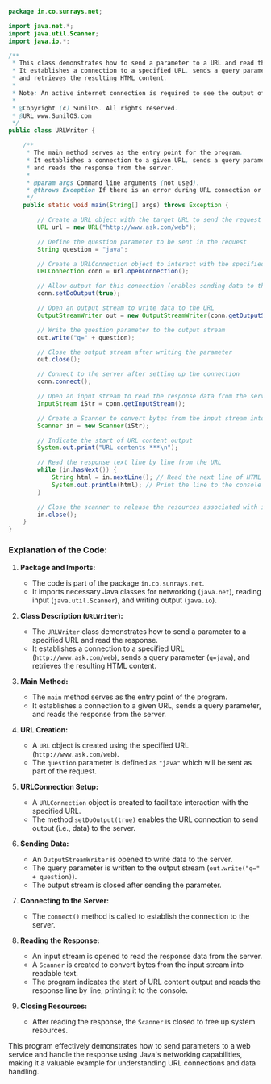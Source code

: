 ```java
package in.co.sunrays.net;

import java.net.*;
import java.util.Scanner;
import java.io.*;

/**
 * This class demonstrates how to send a parameter to a URL and read the response.
 * It establishes a connection to a specified URL, sends a query parameter,
 * and retrieves the resulting HTML content.
 * 
 * Note: An active internet connection is required to see the output of this program.
 * 
 * @Copyright (c) SunilOS. All rights reserved.
 * @URL www.SunilOS.com
 */
public class URLWriter {

    /**
     * The main method serves as the entry point for the program.
     * It establishes a connection to a given URL, sends a query parameter, 
     * and reads the response from the server.
     * 
     * @param args Command line arguments (not used).
     * @throws Exception If there is an error during URL connection or I/O operations.
     */
    public static void main(String[] args) throws Exception {

        // Create a URL object with the target URL to send the request
        URL url = new URL("http://www.ask.com/web");

        // Define the question parameter to be sent in the request
        String question = "java";

        // Create a URLConnection object to interact with the specified URL
        URLConnection conn = url.openConnection();

        // Allow output for this connection (enables sending data to the URL)
        conn.setDoOutput(true);

        // Open an output stream to write data to the URL
        OutputStreamWriter out = new OutputStreamWriter(conn.getOutputStream());

        // Write the question parameter to the output stream
        out.write("q=" + question);

        // Close the output stream after writing the parameter
        out.close();

        // Connect to the server after setting up the connection
        conn.connect();

        // Open an input stream to read the response data from the server
        InputStream iStr = conn.getInputStream();

        // Create a Scanner to convert bytes from the input stream into text
        Scanner in = new Scanner(iStr);

        // Indicate the start of URL content output
        System.out.print("URL contents ***\n");

        // Read the response text line by line from the URL
        while (in.hasNext()) {
            String html = in.nextLine(); // Read the next line of HTML content
            System.out.println(html); // Print the line to the console
        }

        // Close the scanner to release the resources associated with it
        in.close();
    }
}
```

### Explanation of the Code:

1. **Package and Imports:**
   - The code is part of the package `in.co.sunrays.net`.
   - It imports necessary Java classes for networking (`java.net`), reading input (`java.util.Scanner`), and writing output (`java.io`).

2. **Class Description (`URLWriter`):**
   - The `URLWriter` class demonstrates how to send a parameter to a specified URL and read the response.
   - It establishes a connection to a specified URL (`http://www.ask.com/web`), sends a query parameter (`q=java`), and retrieves the resulting HTML content.

3. **Main Method:**
   - The `main` method serves as the entry point of the program.
   - It establishes a connection to a given URL, sends a query parameter, and reads the response from the server.

4. **URL Creation:**
   - A `URL` object is created using the specified URL (`http://www.ask.com/web`).
   - The `question` parameter is defined as `"java"` which will be sent as part of the request.

5. **URLConnection Setup:**
   - A `URLConnection` object is created to facilitate interaction with the specified URL.
   - The method `setDoOutput(true)` enables the URL connection to send output (i.e., data) to the server.

6. **Sending Data:**
   - An `OutputStreamWriter` is opened to write data to the server.
   - The query parameter is written to the output stream (`out.write("q=" + question)`).
   - The output stream is closed after sending the parameter.

7. **Connecting to the Server:**
   - The `connect()` method is called to establish the connection to the server.

8. **Reading the Response:**
   - An input stream is opened to read the response data from the server.
   - A `Scanner` is created to convert bytes from the input stream into readable text.
   - The program indicates the start of URL content output and reads the response line by line, printing it to the console.

9. **Closing Resources:**
   - After reading the response, the `Scanner` is closed to free up system resources.

This program effectively demonstrates how to send parameters to a web service and handle the response using Java's networking capabilities, making it a valuable example for understanding URL connections and data handling.

